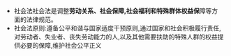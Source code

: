 - 社会法社会法是调整**劳动关系、社会保障,社会福利和特殊群体权益保**障等方面的法律规范。
- 社会法原则:遵备公平和谐与国家适度干预原则,通过国家和社会积极履行责任,对劳动者、失业者、丧失劳动能力的人,以及其他需要扶助的特殊人群的权益提供必要的保障,维护社会公平正义